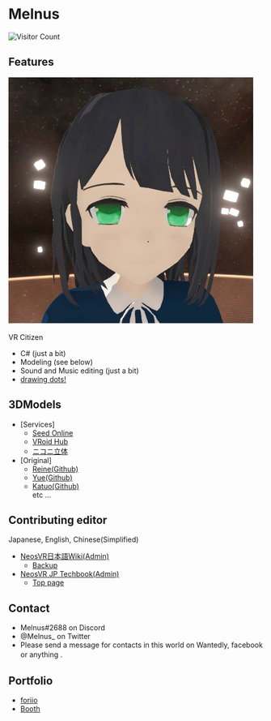 # Melnus  
![Visitor Count](https://profile-counter.glitch.me/Melnus/count.svg)
  
  
## Features
<img src="https://github.com/Melnus/Melnus/blob/master/image/20200628220054_1.jpg" alt="CC" title="ME">  

VR Citizen　

- C# (just a bit)
- Modeling (see below)
- Sound and Music editing (just a bit)
- [drawing dots!](https://skeb.jp/@Melnus_)

## 3DModels

- [Services]
  - [Seed Online](https://seed.online/users/100088)  
  - [VRoid Hub](https://hub.vroid.com/users/23070523)  
  - [ニコニ立体](http://3d.nicovideo.jp/u/melnus)  
- [Original]
  - [Reine(Github)](https://github.com/Melnus/Reine-VRM-Model)  
  - [Yue(Github)](https://github.com/Melnus/Yue-VRM-Model-)  
  - [Katuo(Github)](https://github.com/Melnus/Katuo)  
  etc ...

## Contributing editor
Japanese, English, Chinese(Simplified)

- [NeosVR日本語Wiki(Admin)](https://neosvrjp.memo.wiki/)
  - [Backup](https://github.com/Melnus/NeosVR-JPN_Wiki/wiki)  
- [NeosVR JP Techbook(Admin)](https://github.com/Melnus/NeosVRJP-Techbook)
  - [Top page](https://melnus.github.io/NeosVRJP-Techbook/)

## Contact

- Melnus#2688 on Discord
- @Melnus_ on Twitter
- Please send a message for contacts in this world on Wantedly, facebook or anything .　

## Portfolio

- [foriio](https://www.foriio.com/xr-melnus/)
- [Booth](https://melnus.booth.pm/)
